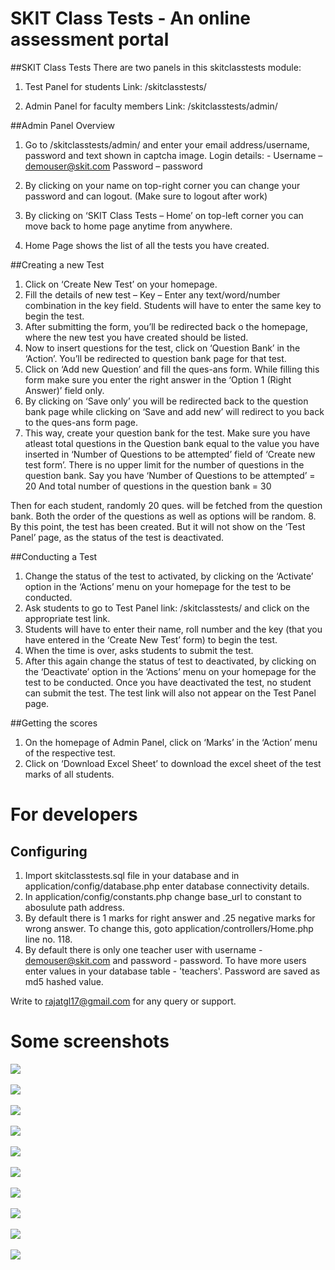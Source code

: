 # SKIT Class Tests - An online assessment portal

##SKIT Class Tests
There are two panels in this skitclasstests module:

1.	Test Panel for students 
Link: /skitclasstests/

2.	Admin Panel for faculty members
 Link: /skitclasstests/admin/

##Admin Panel Overview
1.	Go to /skitclasstests/admin/ and enter your email address/username, password and text shown in captcha image.
Login details: -  Username – demouser@skit.com
		    Password – password

2.	By clicking on your name on top-right corner you can change your password and can logout. (Make sure to logout after work)
3.	By clicking on ‘SKIT Class Tests – Home’ on top-left corner you can move back to home page anytime from anywhere.
4.	Home Page shows the list of all the tests you have created.

##Creating a new Test
1.	Click on ‘Create New Test’ on your homepage.
2.	Fill the details of new test – 
Key – Enter any text/word/number combination in the key field. Students will have to enter the same key to begin the test.
3.	After submitting the form, you’ll be redirected back o the homepage, where the new test you have created should be listed.
4.	Now to insert questions for the test, click on ‘Question Bank’ in the ‘Action’. You’ll be redirected to question bank page for that test.
5.	Click on ‘Add new Question’ and fill the ques-ans form.
While filling this form make sure you enter the right answer in the ‘Option 1 (Right Answer)’ field only. 
6.	By clicking on ‘Save only’ you will be redirected back to the question bank page while clicking on ‘Save and add new’ will redirect to you back to the ques-ans form page.
7.	This way, create your question bank for the test. Make sure you have atleast total questions in the Question bank equal to the value you have inserted in ‘Number of Questions to be attempted’ field of ‘Create new test form’. There is no upper limit for the number of questions in the question bank.
Say you have 
‘Number of Questions to be attempted’ = 20
And total number of questions in the question bank = 30

Then for each student, randomly 20 ques. will be fetched from the question bank. Both the order of the questions as well as options will be random.
8.	By this point, the test has been created. But it will not show on the ‘Test Panel’ page, as the status of the test is deactivated.

##Conducting a Test
1.	Change the status of the test to activated, by clicking on the ‘Activate’ option in the ‘Actions’ menu on your homepage for the test to be conducted. 
2.	Ask students to go to Test Panel link: /skitclasstests/ and click on the appropriate test link. 
3.	Students will have to enter their name, roll number and the key (that you have entered in the ‘Create New Test’ form) to begin the test.
4.	When the time is over, asks students to submit the test.
5.	After this again change the status of test to deactivated, by clicking on the ‘Deactivate’ option in the ‘Actions’ menu on your homepage for the test to be conducted.
Once you have deactivated the test, no student can submit the test. The test link will also not appear on the Test Panel page.

##Getting the scores
1.	On the homepage of Admin Panel, click on ‘Marks’ in the ‘Action’ menu of the respective test.
2.	Click on ‘Download Excel Sheet’ to download the excel sheet of the test marks of all students. 

# For developers

## Configuring
1. Import skitclasstests.sql file in your database and in application/config/database.php enter database connectivity details.
2. In application/config/constants.php change base_url to constant to abosulute path address.
3. By default there is 1 marks for right answer and .25 negative marks for wrong answer. To change this, goto application/controllers/Home.php line no. 118.
4. By default there is only one teacher user with username - demouser@skit.com and password - password. To have more users enter values in your database table - 'teachers'. Password are saved as md5 hashed value.


Write to rajatgl17@gmail.com for any query or support.

# Some screenshots
![](/uncompressed/1.PNG?raw=true)<br><br>
![](/uncompressed/2.PNG?raw=true)<br><br>
![](/uncompressed/3.PNG?raw=true)<br><br>
![](/uncompressed/4.PNG?raw=true)<br><br>
![](/uncompressed/5.PNG?raw=true)<br><br>
![](/uncompressed/6.PNG?raw=true)<br><br>
![](/uncompressed/7.PNG?raw=true)<br><br>
![](/uncompressed/8.PNG?raw=true)<br><br>
![](/uncompressed/9.PNG?raw=true)<br><br>
![](/uncompressed/10.PNG?raw=true)<br><br>
